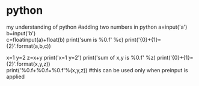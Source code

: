 # python
my understanding of python
#adding two numbers in python
a=input('a')                                   
b=input('b')									
c=floatinput(a)+float(b) 
print('sum is %0.f' %c)
print('{0}+{1}={2}'.format(a,b,c))	

x=1
y=2
z=x+y
print('x=1 y=2')
print('sum of x,y is %0.f' %z)
print('{0}+{1}={2}'.format(x,y,z))	
print('%0.f+%0.f=%0.f'%(x,y,z)) #this can be used only when preinput is applied
